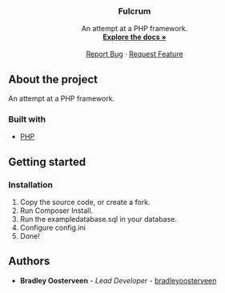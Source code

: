 <p align="center">
  <h3 align="center">Fulcrum</h3>

  <p align="center">
    An attempt at a PHP framework.
    <br />
    <a href="https://github.com/bradleyoosterveen/Fulcrum"><strong>Explore the docs »</strong></a>
    <br />
    <br />
    <a href="https://github.com/bradleyoosterveen/Fulcrum/issues">Report Bug</a>
    ·
    <a href="https://github.com/bradleyoosterveen/Fulcrum/issues">Request Feature</a>
  </p>
</p>

## About the project
An attempt at a PHP framework.

### Built with
* [PHP](https://www.php.net/)

## Getting started

### Installation
1. Copy the source code, or create a fork.
2. Run Composer Install.
3. Run the exampledatabase.sql in your database.
4. Configure config.ini
5. Done!

## Authors
* **Bradley Oosterveen** - *Lead Developer* - [bradleyoosterveen](https://github.com/bradleyoosterveen)